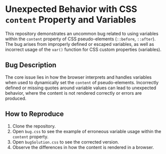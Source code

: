 # Unexpected Behavior with CSS `content` Property and Variables

This repository demonstrates an uncommon bug related to using variables within the `content` property of CSS pseudo-elements (`::before`, `::after`).  The bug arises from improperly defined or escaped variables, as well as incorrect usage of the `var()` function for CSS custom properties (variables).

## Bug Description
The core issue lies in how the browser interprets and handles variables when used to dynamically set the `content` of pseudo-elements. Incorrectly defined or missing quotes around variable values can lead to unexpected behavior, where the content is not rendered correctly or errors are produced.

## How to Reproduce
1. Clone the repository.
2. Open `bug.css` to see the example of erroneous variable usage within the `content` property.
3. Open `bugSolution.css` to see the corrected version.
4. Observe the differences in how the content is rendered in a browser.